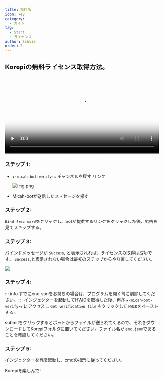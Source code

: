 ```yaml
---
title: 無料版
icon: key
category:
  - ガイド
tag:
  - Start
  - ライセンス
author: Schvis
order: 2
---
```


## Korepiの無料ライセンス取得方法。

<video controls preload="none" width="100%" poster="https://nextcloud.atruicardona.xyz/s/6Lq9c23qJFPYdcZ/preview"><source src="https://nextcloud.atruicardona.xyz/s/6Lq9c23qJFPYdcZ/download" type="video/mp4"></video>

### ステップ 1:
- `★⋅micah-bot-verify⋅★` チャンネルを探す [リンク](https://discord.com/channels/1069057220802781265/1203687333107335198)

  ![img.png](/assets/images/docs/202402/verify-1.png)
- Micah-botが送信したメッセージを探す

### ステップ 2:
`Bind free card`をクリックし、botが提供するリンクをクリックした後、広告を見てスキップする。

### ステップ 3:
バインドメッセージが `Success`, と表示されれば、ライセンスの取得は成功です。 `Success`,と表示されない場合は最初のステップからやり直してください。

![](/assets/images/docs/202312/success.png)
### ステップ 4:
::: info すでにenc.jsonをお持ちの場合は、プログラムを開く前に削除してください。
:::
インジェクターを起動してHWIDを取得した後、再び `★⋅micah-bot-verify⋅★` にアクセスし `Get verification file` をクリックして `HWID`をペーストする。

submitをクリックするとボットからファイルが送られてくるので、それをダウンロードしてKorepiフォルダに置いてください。ファイル名が `enc.json`であることを確認してください。

### ステップ 5:
インジェクターを再度起動し、cmdの指示に従ってください。

Korepiを楽しんで!
